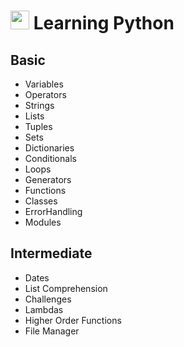 # <img src="./logos/python-logo.png" width="30px"> Learning Python

## Basic

- Variables
- Operators
- Strings
- Lists
- Tuples
- Sets
- Dictionaries
- Conditionals
- Loops
- Generators
- Functions
- Classes
- ErrorHandling
- Modules

## Intermediate

- Dates
- List Comprehension
- Challenges
- Lambdas
- Higher Order Functions
- File Manager

